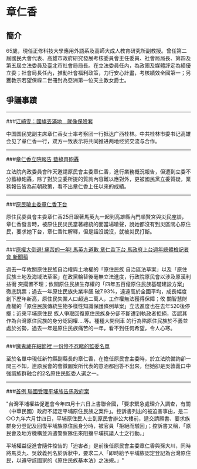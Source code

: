 # 章仁香


## 簡介

65歲，現任正修科技大學應用外語系及高師大成人教育研究所副教授。曾任第二屆國民大會代表、高雄市政府研究發展考核委員會主任委員、社會局局長、第四及第五屆立法委員及臺北市社會局局長。在立法委員任內，為政團及媒體評定為績優立委；社會局長任內，推動社會福利政策，力行安心計畫，考核績效全國第一；另獲教宗若望保祿二世冊封為亞洲第一位天主教女爵士。


## 爭議事蹟

---
###[江綺雯︰國旗丟滿地　就像保險套](http://www.cqvip.com/qk/81525x/200710/25579541.html)

中国国民党副主席章仁香女士率考察团一行抵达广西桂林。中共桂林市委书记高雄会见了章仁香一行，双方一致表示将共同推进两地经贸交流与合作。


---
###[章仁香立院報告 藍綠齊砲轟](http://www.lihpao.com/?action-viewnews-itemid-5550)

立法院內政委員會昨天邀請原民會主委章仁香，進行業務概況報告，但遭到立委不分藍綠砲轟，除了對於立委所提的質詢內容難以應對外，更被國民黨立委質疑，業務報告皆為前朝政策，看不出章仁香上任以來的成績。


---
###[原民嗆主委章仁香下台](http://news.singtao.ca/vancouver/2009-08-26/taiwan1251272268d1988472.html)

原住民委員會主委章仁香25日跟著馬英九一起到高雄縣內門順賢宮與災民座談，章仁香發言時，被原住民災民當著總統的面當場嗆聲，說她都沒有到災區關心原住民，要求她下台，章仁香忙解釋，但是話沒說沒，就被災民打斷。


---
###[原權大倒退! 痛苦的一年! 馬英九道歉 章仁香下台 馬政府上台週年總體檢記者會 新聞稿](http://www.coolloud.org.tw/node/39713)

過去一年攸關原住民族自治權與土地權的「原住民族 自治區法草案」以及「原住民族土地及海域法草案」在政黨輪替後毫無立法進度，行政院原民會以涉及原漢利益衝 突擱置不理；攸關原住民族生存權的「四年五百億原住民族基礎建設方案」徹底跳票；過去一年原住民族失業率飆 破7.93%，遠遠高於全國平均，成長幅度創下歷年新高，原住民失業人口超過二萬人，工作權無法獲得保障；攸 關智慧財產權的「原住民族傳統生物多樣性知識保護條例草案」立法進度也在去年520後停擺；近來平埔原住民 族人爭取回復原住民族身分卻不斷遭到執政者拒絕，否認其作為台灣原住民族的身分認同權….等。種種大開倒車 的行為陷原住民族於不義並處於劣勢，過去一年是原住民族痛苦的一年，看不到任何希望，令人心寒。


---
###[魔鬼藏在細節裡 一份慘不忍睹的監委名單](http://newtalk.tw/news/2014/05/10/47141.html)

至於名單中現任新竹縣副縣長的章仁香，在擔任原民會主委時，於立法院備詢卻一問三不知，連原民會的會徽圖案所代表的意涵都回答不出來，但她卻是吳敦義口中強調族群融合的2名原住民監委人選之一。


---
###[首例 聯國受理平埔族告馬政府案](http://webarchive.ncl.edu.tw/archive/disk16/62/00/78/85/60/201006283003/20110521/web/coolloud.org.tw/node/52224.html)

"台灣平埔權益促進會今年四月十六日上書聯合國，「要求緊急處理介入調查，有關（中華民國）政府不認定平埔原住民族之案件」。控訴書列出的被迫害事由，是二○○九年六月廿四日，平埔原住民人士到原民會辦公大樓前，遞交請願書、要求族群身分登記及回復平埔族原住民身分時，被官員「拒絕而駁回」；控訴書又稱，「原民會及地方機構並派遣警察隊伍來阻擋平埔抗議人士之行動。」

平埔權益促進會隨件控告的「迫害者」是前後任原民會主委章仁香與孫大川，同時將馬英九、吳敦義列名於訴狀中，要求二人「即時給予平埔族認定登記為台灣原住民，以遵守該國家的《原住民族基本法》之法規。」"
